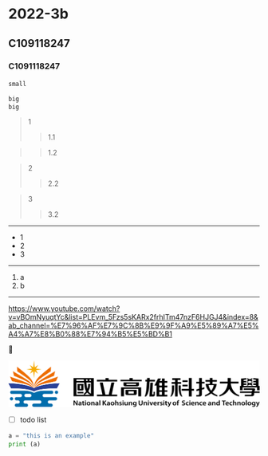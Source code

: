 # 2022-3b
## C109118247
### C1091118247

`small`

```
big
big
```

>1
>>1.1

>>1.2

>2
>>2.2

>3
>>3.2

---

* 1
* 2
* 3
---

1. a
2. b

---

<https://www.youtube.com/watch?v=vBOmNyuqtYc&list=PLEvm_5Fzs5sKARx2frhITm47nzF6HJGJ4&index=8&ab_channel=%E7%96%AF%E7%9C%8B%E9%9F%A9%E5%89%A7%E5%A4%A7%E8%B0%88%E7%94%B5%E5%BD%B1>


🍎

![NKUST](nkust.png)

-[ ] todo list

```python
a = "this is an example"
print (a)
```
